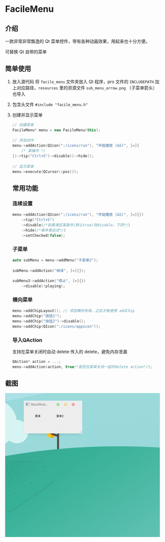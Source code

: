 FacileMenu
====

## 介绍

一款非常非常飘逸的 Qt 菜单控件，带有各种动画效果，用起来也十分方便。

可替换 Qt 自带的菜单

## 简单使用

1. 放入源代码
   将 `facile_menu` 文件夹放入 Qt 程序，pro 文件的 `INCLUDEPATH` 加上对应路径，`resources` 里的资源文件 `sub_menu_arrow.png` （子菜单箭头）也导入

2. 包含头文件
   `#include "facile_menu.h"`

3. 创建并显示菜单

   ```C++
   // 创建菜单
   FacileMenu* menu = new FacileMenu(this);
   
   // 添加动作
   menu->addAction(QIcon(":/icons/run"), "开始播放 (&S)", [=]{
       /* 某操作 */
   })->tip("Ctrl+S")->disable()->hide();
   
   // 显示菜单
   menu->execute(QCursor::pos());
   ```

   ## 常用功能

   ### 连续设置

   ```C++
   menu->addAction(QIcon(":/icons/run"), "开始播放 (&S)", [=]{})
       ->tip("Ctrl+S")
       ->disable(/*如果满足某条件(默认true)则disable，下同*/)
       ->hide(/*条件表达式*/)
       ->setChecked(false);
   ```

   ### 子菜单

   ```C++
   auto subMenu = menu->addMenu("子菜单2");
   
   subMenu->addAction("继续", [=]{});
   
   subMenu3->addAction("停止", [=]{})
       ->disable(!playing);
   ```

   ### 横向菜单

   ```C++
   menu->addChipLayout(); // 添加横向布局，之后才能使用 addChip
   menu->addChip("按钮1");
   menu->addChip("按钮2")->disable();
   menu->addChip(QIcon(":/icons/appicon"));
   ```

   ### 导入QAction

   支持在菜单关闭时自动 delete 传入的 delete，避免内存泄漏

   ```C++
   QAction* action = ...;
   menu->addAction(action, true/*是否在菜单关闭一起时delete action*/);
   ```

   

## 截图

![](picture.gif)